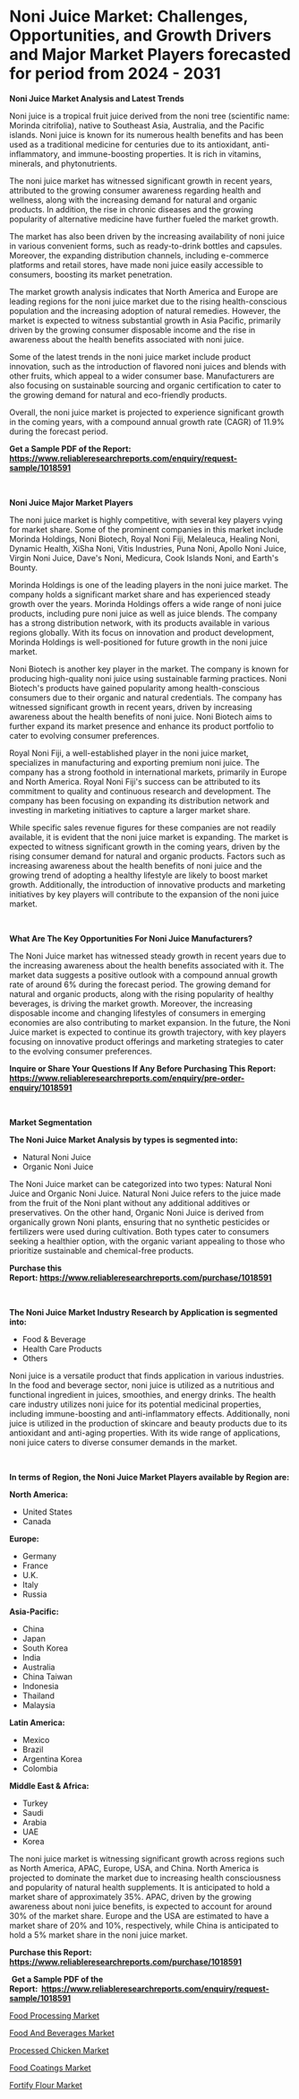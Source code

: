 <p><h1>Noni Juice Market: Challenges, Opportunities, and Growth Drivers and Major Market Players forecasted for period from 2024 - 2031</h1></p><p><strong>Noni Juice Market Analysis and Latest Trends</strong></p>
<p><p>Noni juice is a tropical fruit juice derived from the noni tree (scientific name: Morinda citrifolia), native to Southeast Asia, Australia, and the Pacific islands. Noni juice is known for its numerous health benefits and has been used as a traditional medicine for centuries due to its antioxidant, anti-inflammatory, and immune-boosting properties. It is rich in vitamins, minerals, and phytonutrients.</p><p>The noni juice market has witnessed significant growth in recent years, attributed to the growing consumer awareness regarding health and wellness, along with the increasing demand for natural and organic products. In addition, the rise in chronic diseases and the growing popularity of alternative medicine have further fueled the market growth.</p><p>The market has also been driven by the increasing availability of noni juice in various convenient forms, such as ready-to-drink bottles and capsules. Moreover, the expanding distribution channels, including e-commerce platforms and retail stores, have made noni juice easily accessible to consumers, boosting its market penetration.</p><p>The market growth analysis indicates that North America and Europe are leading regions for the noni juice market due to the rising health-conscious population and the increasing adoption of natural remedies. However, the market is expected to witness substantial growth in Asia Pacific, primarily driven by the growing consumer disposable income and the rise in awareness about the health benefits associated with noni juice.</p><p>Some of the latest trends in the noni juice market include product innovation, such as the introduction of flavored noni juices and blends with other fruits, which appeal to a wider consumer base. Manufacturers are also focusing on sustainable sourcing and organic certification to cater to the growing demand for natural and eco-friendly products.</p><p>Overall, the noni juice market is projected to experience significant growth in the coming years, with a compound annual growth rate (CAGR) of 11.9% during the forecast period.</p></p>
<p><strong>Get a Sample PDF of the Report:&nbsp; <a href="https://www.reliableresearchreports.com/enquiry/request-sample/1018591">https://www.reliableresearchreports.com/enquiry/request-sample/1018591</a></strong></p>
<p>&nbsp;</p>
<p><strong>Noni Juice Major Market Players</strong></p>
<p><p>The noni juice market is highly competitive, with several key players vying for market share. Some of the prominent companies in this market include Morinda Holdings, Noni Biotech, Royal Noni Fiji, Melaleuca, Healing Noni, Dynamic Health, XiSha Noni, Vitis Industries, Puna Noni, Apollo Noni Juice, Virgin Noni Juice, Dave's Noni, Medicura, Cook Islands Noni, and Earth's Bounty.</p><p>Morinda Holdings is one of the leading players in the noni juice market. The company holds a significant market share and has experienced steady growth over the years. Morinda Holdings offers a wide range of noni juice products, including pure noni juice as well as juice blends. The company has a strong distribution network, with its products available in various regions globally. With its focus on innovation and product development, Morinda Holdings is well-positioned for future growth in the noni juice market.</p><p>Noni Biotech is another key player in the market. The company is known for producing high-quality noni juice using sustainable farming practices. Noni Biotech's products have gained popularity among health-conscious consumers due to their organic and natural credentials. The company has witnessed significant growth in recent years, driven by increasing awareness about the health benefits of noni juice. Noni Biotech aims to further expand its market presence and enhance its product portfolio to cater to evolving consumer preferences.</p><p>Royal Noni Fiji, a well-established player in the noni juice market, specializes in manufacturing and exporting premium noni juice. The company has a strong foothold in international markets, primarily in Europe and North America. Royal Noni Fiji's success can be attributed to its commitment to quality and continuous research and development. The company has been focusing on expanding its distribution network and investing in marketing initiatives to capture a larger market share.</p><p>While specific sales revenue figures for these companies are not readily available, it is evident that the noni juice market is expanding. The market is expected to witness significant growth in the coming years, driven by the rising consumer demand for natural and organic products. Factors such as increasing awareness about the health benefits of noni juice and the growing trend of adopting a healthy lifestyle are likely to boost market growth. Additionally, the introduction of innovative products and marketing initiatives by key players will contribute to the expansion of the noni juice market.</p></p>
<p>&nbsp;</p>
<p><strong>What Are The Key Opportunities For Noni Juice Manufacturers?</strong></p>
<p><p>The Noni Juice market has witnessed steady growth in recent years due to the increasing awareness about the health benefits associated with it. The market data suggests a positive outlook with a compound annual growth rate of around 6% during the forecast period. The growing demand for natural and organic products, along with the rising popularity of healthy beverages, is driving the market growth. Moreover, the increasing disposable income and changing lifestyles of consumers in emerging economies are also contributing to market expansion. In the future, the Noni Juice market is expected to continue its growth trajectory, with key players focusing on innovative product offerings and marketing strategies to cater to the evolving consumer preferences.</p></p>
<p><strong>Inquire or Share Your Questions If Any Before Purchasing This Report: <a href="https://www.reliableresearchreports.com/enquiry/pre-order-enquiry/1018591">https://www.reliableresearchreports.com/enquiry/pre-order-enquiry/1018591</a></strong></p>
<p>&nbsp;</p>
<p><strong>Market Segmentation</strong></p>
<p><strong>The Noni Juice Market Analysis by types is segmented into:</strong></p>
<p><ul><li>Natural Noni Juice</li><li>Organic Noni Juice</li></ul></p>
<p><p>The Noni Juice market can be categorized into two types: Natural Noni Juice and Organic Noni Juice. Natural Noni Juice refers to the juice made from the fruit of the Noni plant without any additional additives or preservatives. On the other hand, Organic Noni Juice is derived from organically grown Noni plants, ensuring that no synthetic pesticides or fertilizers were used during cultivation. Both types cater to consumers seeking a healthier option, with the organic variant appealing to those who prioritize sustainable and chemical-free products.</p></p>
<p><strong>Purchase this Report:&nbsp;<a href="https://www.reliableresearchreports.com/purchase/1018591">https://www.reliableresearchreports.com/purchase/1018591</a></strong></p>
<p>&nbsp;</p>
<p><strong>The Noni Juice Market Industry Research by Application is segmented into:</strong></p>
<p><ul><li>Food & Beverage</li><li>Health Care Products</li><li>Others</li></ul></p>
<p><p>Noni juice is a versatile product that finds application in various industries. In the food and beverage sector, noni juice is utilized as a nutritious and functional ingredient in juices, smoothies, and energy drinks. The health care industry utilizes noni juice for its potential medicinal properties, including immune-boosting and anti-inflammatory effects. Additionally, noni juice is utilized in the production of skincare and beauty products due to its antioxidant and anti-aging properties. With its wide range of applications, noni juice caters to diverse consumer demands in the market.</p></p>
<p>&nbsp;</p>
<p><strong>In terms of Region, the Noni Juice Market Players available by Region are:</strong></p>
<p>
    <p> <strong> North America: </strong>
        <ul>
            <li>United States</li>
            <li>Canada</li>
        </ul>
        </p> 
    <p> <strong> Europe: </strong>
        <ul>
            <li>Germany</li>
            <li>France</li>
            <li>U.K.</li>
            <li>Italy</li>
            <li>Russia</li>
        </ul>
        </p> 
    <p> <strong> Asia-Pacific: </strong>
        <ul>
            <li>China</li>
            <li>Japan</li>
            <li>South Korea</li>
            <li>India</li>
            <li>Australia</li>
            <li>China Taiwan</li>
            <li>Indonesia</li>
            <li>Thailand</li>
            <li>Malaysia</li>
        </ul>
        </p> 
    <p> <strong> Latin America: </strong>
        <ul>
            <li>Mexico</li>
            <li>Brazil</li>
            <li>Argentina Korea</li>
            <li>Colombia</li>
        </ul>
        </p> 
    <p> <strong> Middle East & Africa: </strong>
        <ul>
            <li>Turkey</li>
            <li>Saudi</li>
            <li>Arabia</li>
            <li>UAE</li>
            <li>Korea</li>
        </ul>
    </p>
    </p>
<p><p>The noni juice market is witnessing significant growth across regions such as North America, APAC, Europe, USA, and China. North America is projected to dominate the market due to increasing health consciousness and popularity of natural health supplements. It is anticipated to hold a market share of approximately 35%. APAC, driven by the growing awareness about noni juice benefits, is expected to account for around 30% of the market share. Europe and the USA are estimated to have a market share of 20% and 10%, respectively, while China is anticipated to hold a 5% market share in the noni juice market.</p></p>
<p><strong>Purchase this Report: <a href="https://www.reliableresearchreports.com/purchase/1018591">https://www.reliableresearchreports.com/purchase/1018591</a></strong></p>
<p>&nbsp;<strong>Get a Sample PDF of the Report:&nbsp;&nbsp;<a href="https://www.reliableresearchreports.com/enquiry/request-sample/1018591">https://www.reliableresearchreports.com/enquiry/request-sample/1018591</a></strong></p>
<p><strong></strong></p>
<p><p><a href="https://github.com/sofyaavrova/Market-Research-Report-List-2/blob/main/food-processing-market.md">Food Processing Market</a></p><p><a href="https://github.com/kholmovskayalyudmila/Market-Research-Report-List-2/blob/main/food-and-beverages-market.md">Food And Beverages Market</a></p><p><a href="https://github.com/zebdakicsin/Market-Research-Report-List-2/blob/main/processed-chicken-market.md">Processed Chicken Market</a></p><p><a href="https://github.com/Krish2023na/Market-Research-Report-List-2/blob/main/food-coatings-market.md">Food Coatings Market</a></p><p><a href="https://github.com/kuntayevaz/Market-Research-Report-List-2/blob/main/fortify-flour-market.md">Fortify Flour Market</a></p></p>